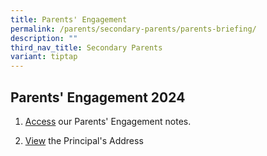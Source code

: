 ```yaml
---
title: Parents' Engagement
permalink: /parents/secondary-parents/parents-briefing/
description: ""
third_nav_title: Secondary Parents
variant: tiptap
---
```

<h2>Parents' Engagement 2024</h2>
<ol>
<li>
<p><a href="https://drive.google.com/drive/folders/1P43ugRMCwnbP-0J63LhmHyWXZITUOVTE?usp=sharing" rel="noopener noreferrer nofollow" target="_blank">Access</a> our
Parents' Engagement notes.</p>
</li>
<li>
<p><a href="https://www.youtube.com/watch?v=UR07CITaE4E" rel="noopener noreferrer nofollow" target="_blank">View</a> the
Principal's Address</p>
</li>
</ol>
<p></p>